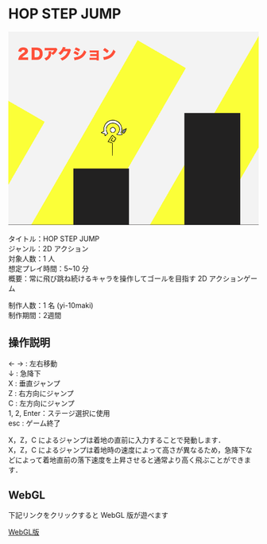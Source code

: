 # HOP STEP JUMP

![サムネイル](./サムネイル.png)

タイトル：HOP STEP JUMP  
ジャンル：2D アクション  
対象人数：1 人  
想定プレイ時間：5~10 分  
概要：常に飛び跳ね続けるキャラを操作してゴールを目指す 2D アクションゲーム  
  
制作人数：1 名 (yi-10maki)  
制作期間：2週間  
  

## 操作説明
← → : 左右移動  
↓ : 急降下  
X : 垂直ジャンプ  
Z : 右方向にジャンプ  
C : 左方向にジャンプ  
1, 2, Enter：ステージ選択に使用  
esc : ゲーム終了  
  
X，Z，C によるジャンプは着地の直前に入力することで発動します．  
X，Z，C によるジャンプは着地時の速度によって高さが異なるため，急降下などによって着地直前の落下速度を上昇させると通常より高く飛ぶことができます．

## WebGL
下記リンクをクリックすると WebGL 版が遊べます

[WebGL版](https://yi-10maki.github.io/hop_step_jump_web/)
